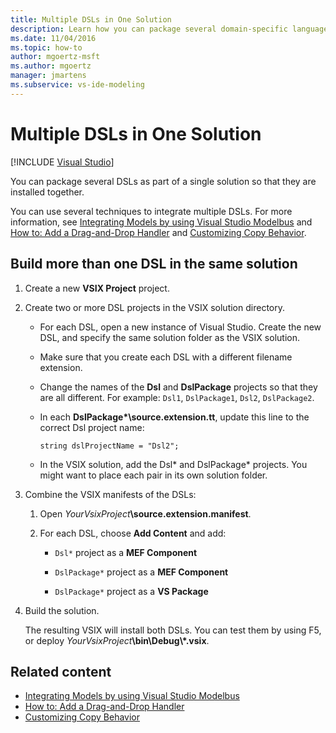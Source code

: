 ```yaml
---
title: Multiple DSLs in One Solution
description: Learn how you can package several domain-specific languages (DSLs) as part of a single solution so that they are installed together.
ms.date: 11/04/2016
ms.topic: how-to
author: mgoertz-msft
ms.author: mgoertz
manager: jmartens
ms.subservice: vs-ide-modeling
---
```

# Multiple DSLs in One Solution

 [!INCLUDE [Visual Studio](~/includes/applies-to-version/vs-windows-only.md)]

You can package several DSLs as part of a single solution so that they are installed together.

You can use several techniques to integrate multiple DSLs. For more information, see [Integrating Models by using Visual Studio Modelbus](../modeling/integrating-models-by-using-visual-studio-modelbus.md) and [How to: Add a Drag-and-Drop Handler](../modeling/how-to-add-a-drag-and-drop-handler.md) and [Customizing Copy Behavior](../modeling/customizing-copy-behavior.md).

## Build more than one DSL in the same solution

1. Create a new **VSIX Project** project.

2. Create two or more DSL projects in the VSIX solution directory.

   - For each DSL, open a new instance of Visual Studio. Create the new DSL, and specify the same solution folder as the VSIX solution.

   - Make sure that you create each DSL with a different filename extension.

   - Change the names of the **Dsl** and **DslPackage** projects so that they are all different. For example: `Dsl1`, `DslPackage1`, `Dsl2`, `DslPackage2`.

   - In each **DslPackage\*\source.extension.tt**, update this line to the correct Dsl project name:

      `string dslProjectName = "Dsl2";`

   - In the VSIX solution, add the Dsl* and DslPackage\* projects. You might want to place each pair in its own solution folder.

2. Combine the VSIX manifests of the DSLs:

   1. Open _YourVsixProject_**\source.extension.manifest**.

   2. For each DSL, choose **Add Content** and add:

       - `Dsl*` project as a **MEF Component**

       - `DslPackage*` project as a **MEF Component**

       - `DslPackage*` project as a **VS Package**

3. Build the solution.

   The resulting VSIX will install both DSLs. You can test them by using F5, or deploy _YourVsixProject_**\bin\Debug\\\*.vsix**.

## Related content

- [Integrating Models by using Visual Studio Modelbus](../modeling/integrating-models-by-using-visual-studio-modelbus.md)
- [How to: Add a Drag-and-Drop Handler](../modeling/how-to-add-a-drag-and-drop-handler.md)
- [Customizing Copy Behavior](../modeling/customizing-copy-behavior.md)